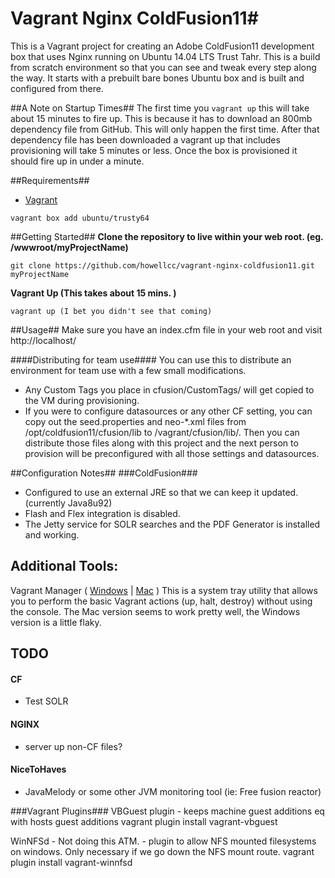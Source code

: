 # Vagrant Nginx ColdFusion11#This is a Vagrant project for creating an Adobe ColdFusion11 development box that uses Nginx running on Ubuntu 14.04 LTS Trust Tahr.  This is a build from scratch environment so that you can see and tweak every step along the way. It starts with a prebuilt bare bones Ubuntu box and is built and configured from there.  ##A Note on Startup Times##The first time you `vagrant up` this will take about 15 minutes to fire up. This is because it has to download an 800mb dependency file from GitHub.  This will only happen the first time. After that dependency file has been downloaded a vagrant up that includes provisioning will take 5 minutes or less.  Once the box is provisioned it should fire up in under a minute. ##Requirements##- [Vagrant](https://www.vagrantup.com/)```vagrant box add ubuntu/trusty64```##Getting Started##**Clone the repository to live within your web root. (eg. /wwwroot/myProjectName)**```git clone https://github.com/howellcc/vagrant-nginx-coldfusion11.git myProjectName```**Vagrant Up (This takes about 15 mins. )**```vagrant up (I bet you didn't see that coming)```##Usage##Make sure you have an index.cfm file in your web root and visit http://localhost/####Distributing for team use####You can use this to distribute an environment for team use with a few small modifications. - Any Custom Tags you place in cfusion/CustomTags/ will get copied to the VM during provisioning.- If you were to configure datasources or any other CF setting, you can copy out the seed.properties and neo-*.xml files from /opt/coldfusion11/cfusion/lib to /vagrant/cfusion/lib/.  Then you can distribute those files along with this project and the next person to provision will be preconfigured with all those settings and datasources. ##Configuration Notes#####ColdFusion###- Configured to use an external JRE so that we can keep it updated. (currently Java8u92)- Flash and Flex integration is disabled. - The Jetty service for SOLR searches and the PDF Generator is installed and working.  ## Additional Tools:Vagrant Manager ( [Windows](https://github.com/lanayotech/vagrant-manager-windows/releases/latest) | [Mac](https://github.com/lanayotech/vagrant-manager/releases/latest) ) This is a system tray utility that allows you to perform the basic Vagrant actions (up, halt, destroy) without using the console. The Mac version seems to work pretty well, the Windows version is a little flaky.## TODO#### CF* Test SOLR#### NGINX* server up non-CF files?#### NiceToHaves* JavaMelody or some other JVM monitoring tool (ie: Free fusion reactor)###Vagrant Plugins###VBGuest plugin - keeps machine guest additions eq with hosts guest additionsvagrant plugin install vagrant-vbguestWinNFSd - Not doing this ATM. - plugin to allow NFS mounted filesystems on windows. Only necessary if we go down the NFS mount route.vagrant plugin install vagrant-winnfsd